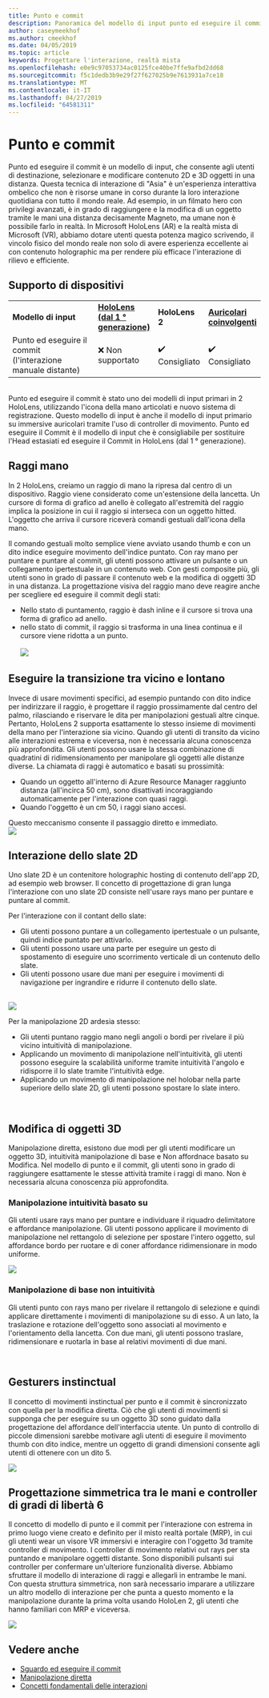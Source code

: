 ```yaml
---
title: Punto e commit
description: Panoramica del modello di input punto ed eseguire il commit
author: caseymeekhof
ms.author: cmeekhof
ms.date: 04/05/2019
ms.topic: article
keywords: Progettare l'interazione, realtà mista
ms.openlocfilehash: e0e9c97053734ac0125fce40be7ffe9afbd2dd68
ms.sourcegitcommit: f5c1dedb3b9e29f27f627025b9e7613931a7ce18
ms.translationtype: MT
ms.contentlocale: it-IT
ms.lasthandoff: 04/27/2019
ms.locfileid: "64581311"
---
```

# <a name="point-and-commit"></a>Punto e commit
Punto ed eseguire il commit è un modello di input, che consente agli utenti di destinazione, selezionare e modificare contenuto 2D e 3D oggetti in una distanza. Questa tecnica di interazione di "Asia" è un'esperienza interattiva ombelico che non è risorse umane in corso durante la loro interazione quotidiana con tutto il mondo reale. Ad esempio, in un filmato hero con privilegi avanzati, è in grado di raggiungere e la modifica di un oggetto tramite le mani una distanza decisamente Magneto, ma umane non è possibile farlo in realtà. In Microsoft HoloLens (AR) e la realtà mista di Microsoft (VR), abbiamo dotare utenti questa potenza magico scrivendo, il vincolo fisico del mondo reale non solo di avere esperienza eccellente ai con contenuto holographic ma per rendere più efficace l'interazione di rilievo e efficiente.

## <a name="device-support"></a>Supporto di dispositivi
<table>
    <colgroup>
    <col width="40%" />
    <col width="20%" />
    <col width="20%" />
    <col width="20%" />
    </colgroup>
    <tr>
        <td><strong>Modello di input</strong></td>
        <td><a href="hololens-hardware-details.md"><strong>HoloLens (dal 1 ° generazione)</strong></a></td>
        <td><strong>HoloLens 2</strong></td>
        <td><a href="immersive-headset-hardware-details.md"><strong>Auricolari coinvolgenti</strong></a></td>
    </tr>
     <tr>
        <td>Punto ed eseguire il commit (l'interazione manuale distante)</td>
        <td>❌ Non supportato</td>
        <td>✔️ Consigliato</td>
        <td>✔️ Consigliato</td>
    </tr>
</table>
<br>
Punto ed eseguire il commit è stato uno dei modelli di input primari in 2 HoloLens, utilizzando l'icona della mano articolati e nuovo sistema di registrazione. Questo modello di input è anche il modello di input primario su immersive auricolari tramite l'uso di controller di movimento. Punto ed eseguire il Commit è il modello di input che è consigliabile per sostituire l'Head estasiati ed eseguire il Commit in HoloLens (dal 1 ° generazione). 

## <a name="hand-rays"></a>Raggi mano
In 2 HoloLens, creiamo un raggio di mano la ripresa dal centro di un dispositivo. Raggio viene considerato come un'estensione della lancetta. Un cursore di forma di grafico ad anello è collegato all'estremità del raggio implica la posizione in cui il raggio si interseca con un oggetto hitted. L'oggetto che arriva il cursore riceverà comandi gestuali dall'icona della mano. 

Il comando gestuali molto semplice viene avviato usando thumb e con un dito indice eseguire movimento dell'indice puntato. Con ray mano per puntare e puntare al commit, gli utenti possono attivare un pulsante o un collegamento ipertestuale in un contenuto web. Con gesti composite più, gli utenti sono in grado di passare il contenuto web e la modifica di oggetti 3D in una distanza. La progettazione visiva del raggio mano deve reagire anche per scegliere ed eseguire il commit degli stati: <br>
* Nello stato di puntamento, raggio è dash inline e il cursore si trova una forma di grafico ad anello.
* nello stato di commit, il raggio si trasforma in una linea continua e il cursore viene ridotta a un punto.<br><br>
![](images/Hand-Rays-720px.jpg)<br>

## <a name="transition-between-near-and-far"></a>Eseguire la transizione tra vicino e lontano
Invece di usare movimenti specifici, ad esempio puntando con dito indice per indirizzare il raggio, è progettare il raggio prossimamente dal centro del palmo, rilasciando e riservare le dita per manipolazioni gestuali altre cinque. Pertanto, HoloLens 2 supporta esattamente lo stesso insieme di movimenti della mano per l'interazione sia vicino. Quando gli utenti di transito da vicino alle interazioni estrema e viceversa, non è necessaria alcuna conoscenza più approfondita. Gli utenti possono usare la stessa combinazione di quadratini di ridimensionamento per manipolare gli oggetti alle distanze diverse. La chiamata di raggi è automatico e basati su prossimità: <br>
* Quando un oggetto all'interno di Azure Resource Manager raggiunto distanza (all'incirca 50 cm), sono disattivati incoraggiando automaticamente per l'interazione con quasi raggi. 
* Quando l'oggetto è un cm 50, i raggi siano accesi.

Questo meccanismo consente il passaggio diretto e immediato.<br>
![](images/Transition-Between-Near-And-Far-720px.jpg)<br>

## <a name="2d-slate-interaction"></a>Interazione dello slate 2D
Uno slate 2D è un contenitore holographic hosting di contenuto dell'app 2D, ad esempio web browser. Il concetto di progettazione di gran lunga l'interazione con uno slate 2D consiste nell'usare rays mano per puntare e puntare al commit.<br>

Per l'interazione con il contant dello slate:<br>

* Gli utenti possono puntare a un collegamento ipertestuale o un pulsante, quindi indice puntato per attivarlo. 
* Gli utenti possono usare una parte per eseguire un gesto di spostamento di eseguire uno scorrimento verticale di un contenuto dello slate. 
* Gli utenti possono usare due mani per eseguire i movimenti di navigazione per ingrandire e ridurre il contenuto dello slate.<br><br>

![](images/2D-Slate-Interaction-Far-720px.jpg)<br>

Per la manipolazione 2D ardesia stesso:<br>

* Gli utenti puntano raggio mano negli angoli o bordi per rivelare il più vicino intuitività di manipolazione. 
* Applicando un movimento di manipolazione nell'intuitività, gli utenti possono eseguire la scalabilità uniforme tramite intuitività l'angolo e ridisporre il lo slate tramite l'intuitività edge. 
* Applicando un movimento di manipolazione nel holobar nella parte superiore dello slate 2D, gli utenti possono spostare lo slate intero.<br>

<br>

## <a name="3d-object-manipulation"></a>Modifica di oggetti 3D
Manipolazione diretta, esistono due modi per gli utenti modificare un oggetto 3D, intuitività manipolazione di base e Non affordnace basato su Modifica. Nel modello di punto e il commit, gli utenti sono in grado di raggiungere esattamente le stesse attività tramite i raggi di mano. Non è necessaria alcuna conoscenza più approfondita.<br>

### <a name="affordance-based-manipulation"></a>Manipolazione intuitività basato su
Gli utenti usare rays mano per puntare e individuare il riquadro delimitatore e affordance manipolazione. Gli utenti possono applicare il movimento di manipolazione nel rettangolo di selezione per spostare l'intero oggetto, sul affordance bordo per ruotare e di coner affordance ridimensionare in modo uniforme. <br>

![](images/3D-Object-Manipulation-Far-720px.jpg) <br>


### <a name="non-affordance-based-manipulation"></a>Manipolazione di base non intuitività
Gli utenti punto con rays mano per rivelare il rettangolo di selezione e quindi applicare direttamente i movimenti di manipolazione su di esso. A un lato, la traslazione e rotazione dell'oggetto sono associati al movimento e l'orientamento della lancetta. Con due mani, gli utenti possono traslare, ridimensionare e ruotarla in base al relativi movimenti di due mani.<br>

<br>

## <a name="instinctual-gesturers"></a>Gesturers instinctual
Il concetto di movimenti instinctual per punto e il commit è sincronizzato con quella per la modifica diretta. Ciò che gli utenti di movimenti si supponga che per eseguire su un oggetto 3D sono guidato dalla progettazione del affordance dell'interfaccia utente. Un punto di controllo di piccole dimensioni sarebbe motivare agli utenti di eseguire il movimento thumb con dito indice, mentre un oggetto di grandi dimensioni consente agli utenti di ottenere con un dito 5.

![](images/Instinctual-Gestures-Far-720px.jpg)<br>

## <a name="symmetric-design-between-hands-and-6-dof-controller"></a>Progettazione simmetrica tra le mani e controller di gradi di libertà 6 
Il concetto di modello di punto e il commit per l'interazione con estrema in primo luogo viene creato e definito per il misto realtà portale (MRP), in cui gli utenti wear un visore VR immersivi e interagire con l'oggetto 3d tramite controller di movimento. I controller di movimento relativi out rays per sta puntando e manipolare oggetti distante. Sono disponibili pulsanti sui controller per confermare un'ulteriore funzionalità diverse. Abbiamo sfruttare il modello di interazione di raggi e allegarli in entrambe le mani. Con questa struttura simmetrica, non sarà necessario imparare a utilizzare un altro modello di interazione per che punta a questo momento e la manipolazione durante la prima volta usando HoloLen 2, gli utenti che hanno familiari con MRP e viceversa.    

![](images/Symmetric-Design-For-Rays-720px.jpg)<br>


## <a name="see-also"></a>Vedere anche
* [Sguardo ed eseguire il commit](gaze-and-commit.md)
* [Manipolazione diretta](direct-manipulation.md)
* [Concetti fondamentali delle interazioni](interaction-fundamentals.md)
